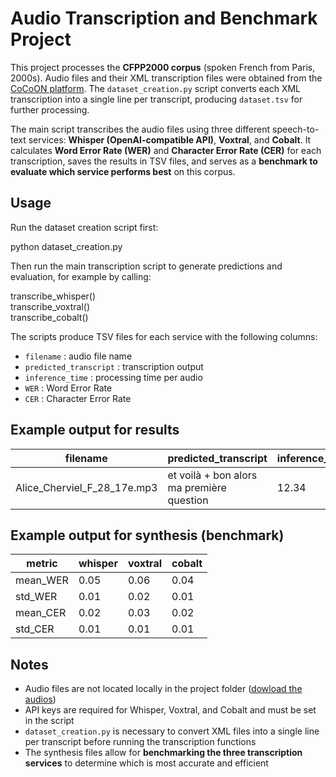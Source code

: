 # Audio Transcription and Benchmark Project

This project processes the **CFPP2000 corpus** (spoken French from Paris, 2000s). Audio files and their XML transcription files were obtained from the [CoCoON platform](https://cocoon.huma-num.fr). The `dataset_creation.py` script converts each XML transcription into a single line per transcript, producing `dataset.tsv` for further processing.

The main script transcribes the audio files using three different speech-to-text services: **Whisper (OpenAI-compatible API)**, **Voxtral**, and **Cobalt**. It calculates **Word Error Rate (WER)** and **Character Error Rate (CER)** for each transcription, saves the results in TSV files, and serves as a **benchmark to evaluate which service performs best** on this corpus.

## Usage

Run the dataset creation script first:

python dataset_creation.py

Then run the main transcription script to generate predictions and evaluation, for example by calling:

transcribe_whisper()  
transcribe_voxtral()  
transcribe_cobalt()

The scripts produce TSV files for each service with the following columns:
- `filename` : audio file name
- `predicted_transcript` : transcription output
- `inference_time` : processing time per audio
- `WER` : Word Error Rate
- `CER` : Character Error Rate

## Example output for results

| filename                    | predicted_transcript                 | inference_time | WER  | CER  |
|-----------------------------|-------------------------------------|----------------|------|------|
| Alice_Cherviel_F_28_17e.mp3 | et voilà + bon alors ma première question | 12.34          | 0.05 | 0.02 |

## Example output for synthesis (benchmark)

| metric      | whisper | voxtral | cobalt |
|------------|--------|--------|--------|
| mean_WER   | 0.05   | 0.06   | 0.04   |
| std_WER    | 0.01   | 0.02   | 0.01   |
| mean_CER   | 0.02   | 0.03   | 0.02   |
| std_CER    | 0.01   | 0.01   | 0.01   |

## Notes
- Audio files are not located locally in the project folder ([dowload the audios](https://cocoon.huma-num.fr))
- API keys are required for Whisper, Voxtral, and Cobalt and must be set in the script
- `dataset_creation.py` is necessary to convert XML files into a single line per transcript before running the transcription functions
- The synthesis files allow for **benchmarking the three transcription services** to determine which is most accurate and efficient

